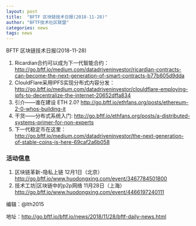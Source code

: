 ```yaml
---
layout: post
title:  "BFTF 区块链技术日报(2018-11-28)"
author: "BFTF技术社区联盟"
categories: news
tags: news
---
```


BFTF 区块链技术日报(2018-11-28)

1. Ricardian合约可以成为下一代智能合约：<http://go.bftf.io/medium.com/datadriveninvestor/ricardian-contracts-can-become-the-next-generation-of-smart-contracts-b77b605d9dda>
2. ClouldFlare采用IPFS实现分布式内容分发：<http://go.bftf.io/medium.com/datadriveninvestor/clouldflare-employing-ipfs-to-decentralize-the-internet-20652dffa834>
3. 引介——谁在建设 ETH 2.0? <http://go.bftf.io/ethfans.org/posts/ethereum-2-0-whos-building-it>
4. 干货——分布式系统入门: <http://go.bftf.io/ethfans.org/posts/a-distributed-systems-primer-for-non-experts>
5. 下一代稳定币在这里： <http://go.bftf.io/medium.com/datadriveninvestor/the-next-generation-of-stable-coins-is-here-69caf2a6b058>



### 活动信息

1. 区块链革新-隐私上链 12月1日（北京） <http://go.bftf.io/www.huodongxing.com/event/3467784501800>
2. 技术工坊|区块链中的p2p网络 11月28日（上海）<http://go.bftf.io/www.huodongxing.com/event/4466197240111>



编辑：@lth2015

地址：http://go.bftf.io/bftf.io/news/2018/11/28/bftf-daily-news.html
